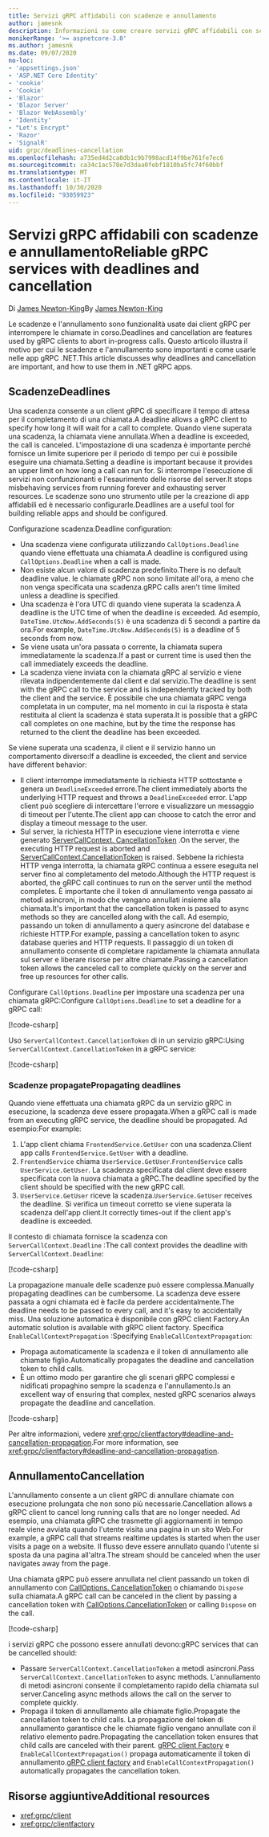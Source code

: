 ```yaml
---
title: Servizi gRPC affidabili con scadenze e annullamento
author: jamesnk
description: Informazioni su come creare servizi gRPC affidabili con scadenze e annullamento in .NET.
monikerRange: '>= aspnetcore-3.0'
ms.author: jamesnk
ms.date: 09/07/2020
no-loc:
- 'appsettings.json'
- 'ASP.NET Core Identity'
- 'cookie'
- 'Cookie'
- 'Blazor'
- 'Blazor Server'
- 'Blazor WebAssembly'
- 'Identity'
- "Let's Encrypt"
- 'Razor'
- 'SignalR'
uid: grpc/deadlines-cancellation
ms.openlocfilehash: a735ed4d2ca8db1c9b7998acd14f9be761fe7ec6
ms.sourcegitcommit: ca34c1ac578e7d3daa0febf1810ba5fc74f60bbf
ms.translationtype: MT
ms.contentlocale: it-IT
ms.lasthandoff: 10/30/2020
ms.locfileid: "93059923"
---
```

# <a name="reliable-grpc-services-with-deadlines-and-cancellation"></a><span data-ttu-id="274d8-103">Servizi gRPC affidabili con scadenze e annullamento</span><span class="sxs-lookup"><span data-stu-id="274d8-103">Reliable gRPC services with deadlines and cancellation</span></span>

<span data-ttu-id="274d8-104">Di [James Newton-King](https://twitter.com/jamesnk)</span><span class="sxs-lookup"><span data-stu-id="274d8-104">By [James Newton-King](https://twitter.com/jamesnk)</span></span>

<span data-ttu-id="274d8-105">Le scadenze e l'annullamento sono funzionalità usate dai client gRPC per interrompere le chiamate in corso.</span><span class="sxs-lookup"><span data-stu-id="274d8-105">Deadlines and cancellation are features used by gRPC clients to abort in-progress calls.</span></span> <span data-ttu-id="274d8-106">Questo articolo illustra il motivo per cui le scadenze e l'annullamento sono importanti e come usarle nelle app gRPC .NET.</span><span class="sxs-lookup"><span data-stu-id="274d8-106">This article discusses why deadlines and cancellation are important, and how to use them in .NET gRPC apps.</span></span>

## <a name="deadlines"></a><span data-ttu-id="274d8-107">Scadenze</span><span class="sxs-lookup"><span data-stu-id="274d8-107">Deadlines</span></span>

<span data-ttu-id="274d8-108">Una scadenza consente a un client gRPC di specificare il tempo di attesa per il completamento di una chiamata.</span><span class="sxs-lookup"><span data-stu-id="274d8-108">A deadline allows a gRPC client to specify how long it will wait for a call to complete.</span></span> <span data-ttu-id="274d8-109">Quando viene superata una scadenza, la chiamata viene annullata.</span><span class="sxs-lookup"><span data-stu-id="274d8-109">When a deadline is exceeded, the call is canceled.</span></span> <span data-ttu-id="274d8-110">L'impostazione di una scadenza è importante perché fornisce un limite superiore per il periodo di tempo per cui è possibile eseguire una chiamata.</span><span class="sxs-lookup"><span data-stu-id="274d8-110">Setting a deadline is important because it provides an upper limit on how long a call can run for.</span></span> <span data-ttu-id="274d8-111">Si interrompe l'esecuzione di servizi non confunzionanti e l'esaurimento delle risorse del server.</span><span class="sxs-lookup"><span data-stu-id="274d8-111">It stops misbehaving services from running forever and exhausting server resources.</span></span> <span data-ttu-id="274d8-112">Le scadenze sono uno strumento utile per la creazione di app affidabili ed è necessario configurarle.</span><span class="sxs-lookup"><span data-stu-id="274d8-112">Deadlines are a useful tool for building reliable apps and should be configured.</span></span>

<span data-ttu-id="274d8-113">Configurazione scadenza:</span><span class="sxs-lookup"><span data-stu-id="274d8-113">Deadline configuration:</span></span>

* <span data-ttu-id="274d8-114">Una scadenza viene configurata utilizzando `CallOptions.Deadline` quando viene effettuata una chiamata.</span><span class="sxs-lookup"><span data-stu-id="274d8-114">A deadline is configured using `CallOptions.Deadline` when a call is made.</span></span>
* <span data-ttu-id="274d8-115">Non esiste alcun valore di scadenza predefinito.</span><span class="sxs-lookup"><span data-stu-id="274d8-115">There is no default deadline value.</span></span> <span data-ttu-id="274d8-116">le chiamate gRPC non sono limitate all'ora, a meno che non venga specificata una scadenza.</span><span class="sxs-lookup"><span data-stu-id="274d8-116">gRPC calls aren't time limited unless a deadline is specified.</span></span>
* <span data-ttu-id="274d8-117">Una scadenza è l'ora UTC di quando viene superata la scadenza.</span><span class="sxs-lookup"><span data-stu-id="274d8-117">A deadline is the UTC time of when the deadline is exceeded.</span></span> <span data-ttu-id="274d8-118">Ad esempio, `DateTime.UtcNow.AddSeconds(5)` è una scadenza di 5 secondi a partire da ora.</span><span class="sxs-lookup"><span data-stu-id="274d8-118">For example, `DateTime.UtcNow.AddSeconds(5)` is a deadline of 5 seconds from now.</span></span>
* <span data-ttu-id="274d8-119">Se viene usata un'ora passata o corrente, la chiamata supera immediatamente la scadenza.</span><span class="sxs-lookup"><span data-stu-id="274d8-119">If a past or current time is used then the call immediately exceeds the deadline.</span></span>
* <span data-ttu-id="274d8-120">La scadenza viene inviata con la chiamata gRPC al servizio e viene rilevata indipendentemente dal client e dal servizio.</span><span class="sxs-lookup"><span data-stu-id="274d8-120">The deadline is sent with the gRPC call to the service and is independently tracked by both the client and the service.</span></span> <span data-ttu-id="274d8-121">È possibile che una chiamata gRPC venga completata in un computer, ma nel momento in cui la risposta è stata restituita al client la scadenza è stata superata.</span><span class="sxs-lookup"><span data-stu-id="274d8-121">It is possible that a gRPC call completes on one machine, but by the time the response has returned to the client the deadline has been exceeded.</span></span>

<span data-ttu-id="274d8-122">Se viene superata una scadenza, il client e il servizio hanno un comportamento diverso:</span><span class="sxs-lookup"><span data-stu-id="274d8-122">If a deadline is exceeded, the client and service have different behavior:</span></span>

* <span data-ttu-id="274d8-123">Il client interrompe immediatamente la richiesta HTTP sottostante e genera un `DeadlineExceeded` errore.</span><span class="sxs-lookup"><span data-stu-id="274d8-123">The client immediately aborts the underlying HTTP request and throws a `DeadlineExceeded` error.</span></span> <span data-ttu-id="274d8-124">L'app client può scegliere di intercettare l'errore e visualizzare un messaggio di timeout per l'utente.</span><span class="sxs-lookup"><span data-stu-id="274d8-124">The client app can choose to catch the error and display a timeout message to the user.</span></span>
* <span data-ttu-id="274d8-125">Sul server, la richiesta HTTP in esecuzione viene interrotta e viene generato [ServerCallContext. CancellationToken](xref:System.Threading.CancellationToken) .</span><span class="sxs-lookup"><span data-stu-id="274d8-125">On the server, the executing HTTP request is aborted and [ServerCallContext.CancellationToken](xref:System.Threading.CancellationToken) is raised.</span></span> <span data-ttu-id="274d8-126">Sebbene la richiesta HTTP venga interrotta, la chiamata gRPC continua a essere eseguita nel server fino al completamento del metodo.</span><span class="sxs-lookup"><span data-stu-id="274d8-126">Although the HTTP request is aborted, the gRPC call continues to run on the server until the method completes.</span></span> <span data-ttu-id="274d8-127">È importante che il token di annullamento venga passato ai metodi asincroni, in modo che vengano annullati insieme alla chiamata.</span><span class="sxs-lookup"><span data-stu-id="274d8-127">It's important that the cancellation token is passed to async methods so they are cancelled along with the call.</span></span> <span data-ttu-id="274d8-128">Ad esempio, passando un token di annullamento a query asincrone del database e richieste HTTP.</span><span class="sxs-lookup"><span data-stu-id="274d8-128">For example, passing a cancellation token to async database queries and HTTP requests.</span></span> <span data-ttu-id="274d8-129">Il passaggio di un token di annullamento consente di completare rapidamente la chiamata annullata sul server e liberare risorse per altre chiamate.</span><span class="sxs-lookup"><span data-stu-id="274d8-129">Passing a cancellation token allows the canceled call to complete quickly on the server and free up resources for other calls.</span></span>

<span data-ttu-id="274d8-130">Configurare `CallOptions.Deadline` per impostare una scadenza per una chiamata gRPC:</span><span class="sxs-lookup"><span data-stu-id="274d8-130">Configure `CallOptions.Deadline` to set a deadline for a gRPC call:</span></span>

[!code-csharp[](~/grpc/deadlines-cancellation/deadline-client.cs?highlight=7,12)]

<span data-ttu-id="274d8-131">Uso `ServerCallContext.CancellationToken` di in un servizio gRPC:</span><span class="sxs-lookup"><span data-stu-id="274d8-131">Using `ServerCallContext.CancellationToken` in a gRPC service:</span></span>

[!code-csharp[](~/grpc/deadlines-cancellation/deadline-server.cs?highlight=5)]

### <a name="propagating-deadlines"></a><span data-ttu-id="274d8-132">Scadenze propagate</span><span class="sxs-lookup"><span data-stu-id="274d8-132">Propagating deadlines</span></span>

<span data-ttu-id="274d8-133">Quando viene effettuata una chiamata gRPC da un servizio gRPC in esecuzione, la scadenza deve essere propagata.</span><span class="sxs-lookup"><span data-stu-id="274d8-133">When a gRPC call is made from an executing gRPC service, the deadline should be propagated.</span></span> <span data-ttu-id="274d8-134">Ad esempio:</span><span class="sxs-lookup"><span data-stu-id="274d8-134">For example:</span></span>

1. <span data-ttu-id="274d8-135">L'app client chiama `FrontendService.GetUser` con una scadenza.</span><span class="sxs-lookup"><span data-stu-id="274d8-135">Client app calls `FrontendService.GetUser` with a deadline.</span></span>
2. <span data-ttu-id="274d8-136">`FrontendService` chiama `UserService.GetUser`.</span><span class="sxs-lookup"><span data-stu-id="274d8-136">`FrontendService` calls `UserService.GetUser`.</span></span> <span data-ttu-id="274d8-137">La scadenza specificata dal client deve essere specificata con la nuova chiamata a gRPC.</span><span class="sxs-lookup"><span data-stu-id="274d8-137">The deadline specified by the client should be specified with the new gRPC call.</span></span>
3. <span data-ttu-id="274d8-138">`UserService.GetUser` riceve la scadenza.</span><span class="sxs-lookup"><span data-stu-id="274d8-138">`UserService.GetUser` receives the deadline.</span></span> <span data-ttu-id="274d8-139">Si verifica un timeout corretto se viene superata la scadenza dell'app client.</span><span class="sxs-lookup"><span data-stu-id="274d8-139">It correctly times-out if the client app's deadline is exceeded.</span></span>

<span data-ttu-id="274d8-140">Il contesto di chiamata fornisce la scadenza con `ServerCallContext.Deadline` :</span><span class="sxs-lookup"><span data-stu-id="274d8-140">The call context provides the deadline with `ServerCallContext.Deadline`:</span></span>

[!code-csharp[](~/grpc/deadlines-cancellation/deadline-propagate.cs?highlight=7)]

<span data-ttu-id="274d8-141">La propagazione manuale delle scadenze può essere complessa.</span><span class="sxs-lookup"><span data-stu-id="274d8-141">Manually propagating deadlines can be cumbersome.</span></span> <span data-ttu-id="274d8-142">La scadenza deve essere passata a ogni chiamata ed è facile da perdere accidentalmente.</span><span class="sxs-lookup"><span data-stu-id="274d8-142">The deadline needs to be passed to every call, and it's easy to accidentally miss.</span></span> <span data-ttu-id="274d8-143">Una soluzione automatica è disponibile con gRPC client Factory.</span><span class="sxs-lookup"><span data-stu-id="274d8-143">An automatic solution is available with gRPC client factory.</span></span> <span data-ttu-id="274d8-144">Specifica `EnableCallContextPropagation` :</span><span class="sxs-lookup"><span data-stu-id="274d8-144">Specifying `EnableCallContextPropagation`:</span></span>

* <span data-ttu-id="274d8-145">Propaga automaticamente la scadenza e il token di annullamento alle chiamate figlio.</span><span class="sxs-lookup"><span data-stu-id="274d8-145">Automatically propagates the deadline and cancellation token to child calls.</span></span>
* <span data-ttu-id="274d8-146">È un ottimo modo per garantire che gli scenari gRPC complessi e nidificati propaghino sempre la scadenza e l'annullamento.</span><span class="sxs-lookup"><span data-stu-id="274d8-146">Is an excellent way of ensuring that complex, nested gRPC scenarios always propagate the deadline and cancellation.</span></span>

[!code-csharp[](~/grpc/deadlines-cancellation/clientfactory-propagate.cs?highlight=6)]

<span data-ttu-id="274d8-147">Per altre informazioni, vedere <xref:grpc/clientfactory#deadline-and-cancellation-propagation>.</span><span class="sxs-lookup"><span data-stu-id="274d8-147">For more information, see <xref:grpc/clientfactory#deadline-and-cancellation-propagation>.</span></span>

## <a name="cancellation"></a><span data-ttu-id="274d8-148">Annullamento</span><span class="sxs-lookup"><span data-stu-id="274d8-148">Cancellation</span></span>

<span data-ttu-id="274d8-149">L'annullamento consente a un client gRPC di annullare chiamate con esecuzione prolungata che non sono più necessarie.</span><span class="sxs-lookup"><span data-stu-id="274d8-149">Cancellation allows a gRPC client to cancel long running calls that are no longer needed.</span></span> <span data-ttu-id="274d8-150">Ad esempio, una chiamata gRPC che trasmette gli aggiornamenti in tempo reale viene avviata quando l'utente visita una pagina in un sito Web.</span><span class="sxs-lookup"><span data-stu-id="274d8-150">For example, a gRPC call that streams realtime updates is started when the user visits a page on a website.</span></span> <span data-ttu-id="274d8-151">Il flusso deve essere annullato quando l'utente si sposta da una pagina all'altra.</span><span class="sxs-lookup"><span data-stu-id="274d8-151">The stream should be canceled when the user navigates away from the page.</span></span>

<span data-ttu-id="274d8-152">Una chiamata gRPC può essere annullata nel client passando un token di annullamento con [CallOptions. CancellationToken](xref:System.Threading.CancellationToken) o chiamando `Dispose` sulla chiamata.</span><span class="sxs-lookup"><span data-stu-id="274d8-152">A gRPC call can be canceled in the client by passing a cancellation token with [CallOptions.CancellationToken](xref:System.Threading.CancellationToken) or calling `Dispose` on the call.</span></span>

[!code-csharp[](~/grpc/deadlines-cancellation/cancellation-client.cs?highlight=19)]

<span data-ttu-id="274d8-153">i servizi gRPC che possono essere annullati devono:</span><span class="sxs-lookup"><span data-stu-id="274d8-153">gRPC services that can be cancelled should:</span></span>
* <span data-ttu-id="274d8-154">Passare `ServerCallContext.CancellationToken` a metodi asincroni.</span><span class="sxs-lookup"><span data-stu-id="274d8-154">Pass `ServerCallContext.CancellationToken` to async methods.</span></span> <span data-ttu-id="274d8-155">L'annullamento di metodi asincroni consente il completamento rapido della chiamata sul server.</span><span class="sxs-lookup"><span data-stu-id="274d8-155">Canceling async methods allows the call on the server to complete quickly.</span></span>
* <span data-ttu-id="274d8-156">Propaga il token di annullamento alle chiamate figlio.</span><span class="sxs-lookup"><span data-stu-id="274d8-156">Propagate the cancellation token to child calls.</span></span> <span data-ttu-id="274d8-157">La propagazione del token di annullamento garantisce che le chiamate figlio vengano annullate con il relativo elemento padre.</span><span class="sxs-lookup"><span data-stu-id="274d8-157">Propagating the cancellation token ensures that child calls are canceled with their parent.</span></span> <span data-ttu-id="274d8-158">[gRPC client Factory](xref:grpc/clientfactory) e `EnableCallContextPropagation()` propaga automaticamente il token di annullamento.</span><span class="sxs-lookup"><span data-stu-id="274d8-158">[gRPC client factory](xref:grpc/clientfactory) and `EnableCallContextPropagation()` automatically propagates the cancellation token.</span></span>

## <a name="additional-resources"></a><span data-ttu-id="274d8-159">Risorse aggiuntive</span><span class="sxs-lookup"><span data-stu-id="274d8-159">Additional resources</span></span>

* <xref:grpc/client>
* <xref:grpc/clientfactory>
